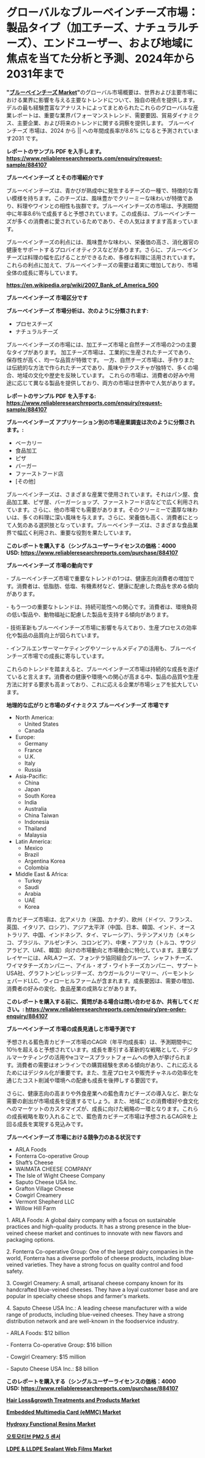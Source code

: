 <p><h1>グローバルなブルーベインチーズ市場：製品タイプ（加工チーズ、ナチュラルチーズ）、エンドユーザー、および地域に焦点を当てた分析と予測、2024年から2031年まで</h1></p><p><strong>"<a href="https://www.reliableresearchreports.com/blue-veined-cheese-r884107">ブルーベインチーズ Market</a>"</strong>のグローバル市場概要は、世界および主要市場における業界に影響を与える主要なトレンドについて、独自の視点を提供します。 デルの最も経験豊富なアナリストによってまとめられたこれらのグローバルな産業レポートは、重要な業界パフォーマンストレンド、需要要因、貿易ダイナミクス、主要企業、および将来のトレンドに関する洞察を提供します。 ブルーベインチーズ 市場は、2024 から || への年間成長率が8.6% になると予測されています2031 です。</p>
<p><strong>レポートのサンプル PDF を入手します。</strong><strong><a href="https://www.reliableresearchreports.com/enquiry/request-sample/884107">https://www.reliableresearchreports.com/enquiry/request-sample/884107</a></strong></p>
<p><strong>ブルーベインチーズ とその市場紹介です</strong></p>
<p><p>ブルーベインチーズは、青かびが熟成中に発生するチーズの一種で、特徴的な青い模様を持ちます。このチーズは、風味豊かでクリーミーな味わいが特徴であり、料理やワインとの相性も抜群です。ブルーベインチーズの市場は、予測期間中に年率8.6％で成長すると予想されています。この成長は、ブルーベインチーズが多くの消費者に愛されているためであり、その人気はますます高まっています。</p><p>ブルーベインチーズの利点には、風味豊かな味わい、栄養価の高さ、消化器官の健康をサポートするプロバイオティクスなどがあります。さらに、ブルーベインチーズは料理の幅を広げることができるため、多様な料理に活用されています。これらの利点に加えて、ブルーベインチーズの需要は着実に増加しており、市場全体の成長に寄与しています。</p><a href="https://en.wikipedia.org/wiki/2007_Bank_of_America_500"></a></p>
<p><strong><a href="https://en.wikipedia.org/wiki/2007_Bank_of_America_500">https://en.wikipedia.org/wiki/2007_Bank_of_America_500</a></strong></p>
<p><strong>ブルーベインチーズ&nbsp;市場区分です</strong><strong></strong></p>
<p><strong>ブルーベインチーズ 市場分析は、次のように分類されます:</strong>&nbsp;</p>
<p><ul><li>プロセスチーズ</li><li>ナチュラルチーズ</li></ul></p>
<p><p>ブルーベインチーズの市場には、加工チーズ市場と自然チーズ市場の2つの主要なタイプがあります。 加工チーズ市場は、工業的に生産されたチーズであり、保存性が高く、均一な品質が特徴です。 一方、自然チーズ市場は、手作りまたは伝統的な方法で作られたチーズであり、風味やテクスチャが独特で、多くの場合、地域の文化や歴史を反映しています。 これらの市場は、消費者の好みや用途に応じて異なる製品を提供しており、両方の市場は世界中で人気があります。</p></p>
<p><strong>レポートのサンプル PDF を入手する: <a href="https://www.reliableresearchreports.com/enquiry/request-sample/884107">https://www.reliableresearchreports.com/enquiry/request-sample/884107</a></strong></p>
<p><strong> ブルーベインチーズ アプリケーション別の市場産業調査は次のように分類されます。:</strong></p>
<p><ul><li>ベーカリー</li><li>食品加工</li><li>ピザ</li><li>バーガー</li><li>ファーストフード店</li><li>[その他]</li></ul></p>
<p><p>ブルーベインチーズは、さまざまな産業で使用されています。それはパン屋、食品加工業、ピザ屋、バーガーショップ、ファーストフード店などで広く利用されています。さらに、他の市場でも需要があります。そのクリーミーで濃厚な味わいは、多くの料理に深い風味を与えます。さらに、栄養価も高く、消費者にとって人気のある選択肢となっています。ブルーベインチーズは、さまざまな食品業界で幅広く利用され、重要な役割を果たしています。</p></p>
<p><strong>このレポートを購入する（シングルユーザーライセンスの価格：4000 USD:</strong><strong>&nbsp;<a href="https://www.reliableresearchreports.com/purchase/884107">https://www.reliableresearchreports.com/purchase/884107</a></strong></p>
<p><strong>ブルーベインチーズ 市場の動向です</strong></p>
<p><p>- ブルーベインチーズ市場で重要なトレンドの1つは、健康志向消費者の増加です。消費者は、低脂肪、低塩、有機素材など、健康に配慮した商品を求める傾向があります。</p><p>- もう一つの重要なトレンドは、持続可能性への関心です。消費者は、環境負荷の低い製品や、動物福祉に配慮した製品を支持する傾向があります。</p><p>- 技術革新もブルーベインチーズ市場に影響を与えており、生産プロセスの効率化や製品の品質向上が図られています。</p><p>- インフルエンサーマーケティングやソーシャルメディアの活用も、ブルーベインチーズ市場での成長に寄与しています。</p><p>これらのトレンドを踏まえると、ブルーベインチーズ市場は持続的な成長を遂げていると言えます。消費者の健康や環境への関心が高まる中、製品の品質や生産方法に対する要求も高まっており、これに応える企業が市場シェアを拡大しています。</p></p>
<p><strong>地理的な広がりと市場のダイナミクス ブルーベインチーズ 市場です</strong></p>
<p><ul>
    <li>
        North America:
        <ul>
            <li>United States</li>
            <li>Canada</li>
        </ul>
    </li>
    <li>
        Europe:
        <ul>
            <li>Germany</li>
            <li>France</li>
            <li>U.K.</li>
            <li>Italy</li>
            <li>Russia</li>
        </ul>
    </li>
    <li>
        Asia-Pacific:
        <ul>
            <li>China</li>
            <li>Japan</li>
            <li>South Korea</li>
            <li>India</li>
            <li>Australia</li>
            <li>China Taiwan</li>
            <li>Indonesia</li>
            <li>Thailand</li>
            <li>Malaysia</li>
        </ul>
    </li>
    <li>
        Latin America:
        <ul>
            <li>Mexico</li>
            <li>Brazil</li>
            <li>Argentina Korea</li>
            <li>Colombia</li>
        </ul>
    </li>
    <li>
        Middle East & Africa:
        <ul>
            <li>Turkey</li>
            <li>Saudi</li>
            <li>Arabia</li>
            <li>UAE</li>
            <li>Korea</li>
        </ul>
    </li>
    </ul></p>
<p><p>青カビチーズ市場は、北アメリカ（米国、カナダ）、欧州（ドイツ、フランス、英国、イタリア、ロシア）、アジア太平洋（中国、日本、韓国、インド、オーストラリア、中国、インドネシア、タイ、マレーシア）、ラテンアメリカ（メキシコ、ブラジル、アルゼンチン、コロンビア）、中東・アフリカ（トルコ、サウジアラビア、UAE、韓国）向けの市場動向と市場機会に特化しています。主要なプレイヤーには、ARLAフーズ、フォンテラ協同組合グループ、シャフトチーズ、ワイマタチーズカンパニー、アイル・オブ・ワイトチーズカンパニー、サプートUSA社、グラフトンビレッジチーズ、カウガールクリーマリー、バーモントシェパードLLC、ウィローヒルファームが含まれます。成長要因は、需要の増加、消費者の好みの変化、食品産業の成熟などがあります。</p></p>
<p><strong>このレポートを購入する前に、質問がある場合は問い合わせるか、共有してください。:&nbsp;<a href="https://www.reliableresearchreports.com/enquiry/pre-order-enquiry/884107">https://www.reliableresearchreports.com/enquiry/pre-order-enquiry/884107</a></strong></p>
<p><strong>ブルーベインチーズ 市場の成長見通しと市場予測です</strong></p>
<p><p>予想される藍色青カビチーズ市場のCAGR（年平均成長率）は、予測期間中に10％を超えると予想されています。成長を牽引する革新的な戦略として、デジタルマーケティングの活用やeコマースプラットフォームへの参入が挙げられます。消費者の需要はオンラインでの購買経験を求める傾向があり、これに応えるためにはデジタル化が重要です。また、生産プロセスや販売チャネルの効率化を通じたコスト削減や環境への配慮も成長を後押しする要因です。</p><p>さらに、健康志向の高まりや外食産業への藍色青カビチーズの導入など、新たな需要の創出が市場成長を促進するでしょう。また、地域ごとの消費嗜好や食文化へのマーケットのカスタマイズが、成長に向けた戦略の一環となります。これらの成長戦略を取り入れることで、藍色青カビチーズ市場は予想されるCAGRを上回る成長を実現する見込みです。</p></p>
<p><strong>ブルーベインチーズ 市場における競争力のある状況です</strong></p>
<p><ul><li>ARLA Foods</li><li>Fonterra Co-operative Group</li><li>Shaft’s Cheese</li><li>WAIMATA CHEESE COMPANY</li><li>The Isle of Wight Cheese Company</li><li>Saputo Cheese USA Inc.</li><li>Grafton Village Cheese</li><li>Cowgirl Creamery</li><li>Vermont Shepherd LLC</li><li>Willow Hill Farm</li></ul></p>
<p><p>1. ARLA Foods: A global dairy company with a focus on sustainable practices and high-quality products. It has a strong presence in the blue-veined cheese market and continues to innovate with new flavors and packaging options.</p><p>2. Fonterra Co-operative Group: One of the largest dairy companies in the world, Fonterra has a diverse portfolio of cheese products, including blue-veined varieties. They have a strong focus on quality control and food safety.</p><p>3. Cowgirl Creamery: A small, artisanal cheese company known for its handcrafted blue-veined cheeses. They have a loyal customer base and are popular in specialty cheese shops and farmer's markets.</p><p>4. Saputo Cheese USA Inc.: A leading cheese manufacturer with a wide range of products, including blue-veined cheeses. They have a strong distribution network and are well-known in the foodservice industry.</p><p>- ARLA Foods: $12 billion</p><p>- Fonterra Co-operative Group: $16 billion</p><p>- Cowgirl Creamery: $15 million</p><p>- Saputo Cheese USA Inc.: $8 billion</p></p>
<p><strong>このレポートを購入する（シングルユーザーライセンスの価格：4000 USD:</strong>&nbsp;<strong><a href="https://www.reliableresearchreports.com/purchase/884107">https://www.reliableresearchreports.com/purchase/884107</a></strong></p>
<p><strong><p><a href="https://issuu.com/reportprime-2/docs/hair-lossgrowth-treatments-and-prod_248ebbac4b49bd">Hair Loss&growth Treatments and Products Market</a></p><p><a href="https://issuu.com/reportprime-2/docs/embedded-multimedia-card-emmc-marke_5b647ce807a6e1">Embedded Multimedia Card (eMMC) Market</a></p><p><a href="https://github.com/vimar16th/Market-Research-Report-List-6/blob/main/hydroxy-functional-resins-market.md">Hydroxy Functional Resins Market</a></p><p><a href="https://github.com/laholand/Market-Research-Report-List-6/blob/main/2712966108256.md">오토모티브 PM2.5 센서</a></p><p><a href="https://github.com/luckyshygirl/Market-Research-Report-List-6/blob/main/ldpe-lldpe-sealant-web-films-market.md">LDPE & LLDPE Sealant Web Films Market</a></p></strong></p>